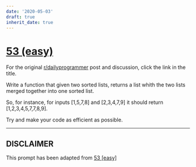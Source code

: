 ```yaml
---
date: '2020-05-03'
draft: true
inherit_date: true
---
```


# [53 (easy)](https://www.reddit.com/r/dailyprogrammer/comments/tpxq9/5162012_challenge_53_easy/)

For the original [r/dailyprogrammer](https://www.reddit.com/r/dailyprogrammer/) post and discussion, click the link in the title.

Write a function that given two sorted lists, returns a list whith the two lists merged together into one sorted list. 

So, for instance, for inputs [1,5,7,8] and [2,3,4,7,9] it should return [1,2,3,4,5,7,7,8,9]. 

Try and make your code as efficient as possible. 


----
## **DISCLAIMER**
This prompt has been adapted from [53 [easy]](https://www.reddit.com/r/dailyprogrammer/comments/tpxq9/5162012_challenge_53_easy/
)
